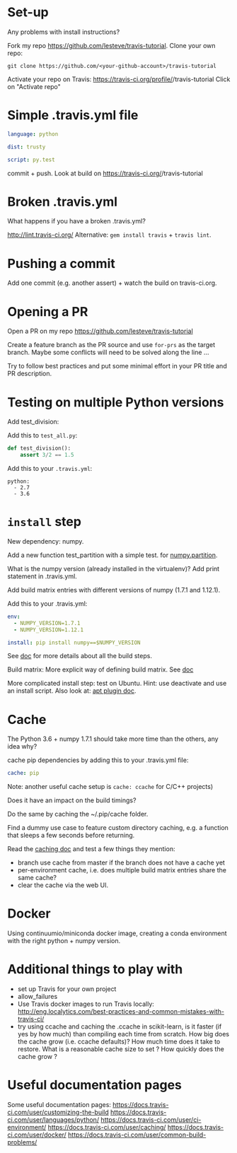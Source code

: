 # Set-up
Any problems with install instructions?

Fork my repo https://github.com/lesteve/travis-tutorial. Clone your
own repo:
```
git clone https://github.com/<your-github-account>/travis-tutorial
```

Activate your repo on Travis: https://travis-ci.org/profile/<your-github-account>/travis-tutorial
Click on "Activate repo"

# Simple .travis.yml file
```yaml
language: python

dist: trusty

script: py.test
```

commit + push. Look at build on https://travis-ci.org/<your-github-account>/travis-tutorial

# Broken .travis.yml
What happens if you have a broken .travis.yml?

http://lint.travis-ci.org/
Alternative: `gem install travis` + `travis lint`.

# Pushing a commit
Add one commit (e.g. another assert) + watch the build on travis-ci.org.

# Opening a PR
Open a PR on my repo https://github.com/lesteve/travis-tutorial

Create a feature branch as the PR source and use `for-prs` as the target
branch. Maybe some conflicts will need to be solved along the line ...

Try to follow best practices and put some minimal effort in your PR
title and PR description.
# Testing on multiple Python versions
Add test_division:

Add this to `test_all.py`:
```py
def test_division():
    assert 3/2 == 1.5
```

Add this to your `.travis.yml`:
```
python:
  - 2.7
  - 3.6
```

# `install` step
New dependency: numpy.

Add a new function test_partition with a simple test.
for [numpy.partition](https://docs.scipy.org/doc/numpy/reference/generated/numpy.partition.html).

What is the numpy version (already installed in the virtualenv)? Add
print statement in .travis.yml.

Add build matrix entries with different versions of numpy (1.7.1 and 1.12.1).

Add this to your .travis.yml:
```yml
env:
  - NUMPY_VERSION=1.7.1
  - NUMPY_VERSION=1.12.1

install: pip install numpy==$NUMPY_VERSION
```

See [doc](https://docs.travis-ci.com/user/customizing-the-build) for
more details about all the build steps.

Build matrix: More explicit way of defining build matrix.
See [doc](https://docs.travis-ci.com/user/customizing-the-build#Build-Matrix)

More complicated install step: test on Ubuntu. Hint: use deactivate
and use an install script. Also look at:
[apt plugin doc](https://docs.travis-ci.com/user/installing-dependencies/#Adding-APT-Packages).

# Cache
The Python 3.6 + numpy 1.7.1 should take more time than the others,
any idea why?

cache pip dependencies by adding this to your .travis.yml file:
```yaml
cache: pip
```
Note: another useful cache setup is `cache: ccache` for C/C++ projects)

Does it have an impact on the build timings?

Do the same by caching the ~/.pip/cache folder.

Find a dummy use case to feature custom directory caching, e.g. a
function that sleeps a few seconds before returning.

Read the [caching doc](https://docs.travis-ci.com/user/caching/) and test a few things they mention:
* branch use cache from master if the branch does not have a cache yet
* per-environment cache, i.e. does multiple build matrix entries share the same cache?
* clear the cache via the web UI.

# Docker

Using continuumio/miniconda docker image, creating a conda
environment with the right python + numpy version.

# Additional things to play with
- set up Travis for your own project
- allow_failures
- Use Travis docker images to run Travis locally:
  http://eng.localytics.com/best-practices-and-common-mistakes-with-travis-ci/
- try using ccache and caching the .ccache in scikit-learn, is it
  faster (if yes by how much) than compiling each time from scratch.
  How big does the cache grow (i.e. ccache defaults)? How much time
  does it take to restore. What is a reasonable cache size to set ?
  How quickly does the cache grow ?

# Useful documentation pages
Some useful documentation pages:
https://docs.travis-ci.com/user/customizing-the-build
https://docs.travis-ci.com/user/languages/python/
https://docs.travis-ci.com/user/ci-environment/
https://docs.travis-ci.com/user/caching/
https://docs.travis-ci.com/user/docker/
https://docs.travis-ci.com/user/common-build-problems/
